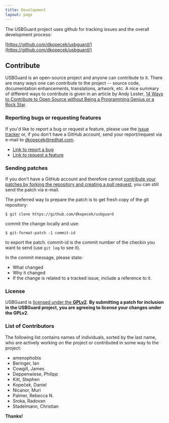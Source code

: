 ```yaml
---
title: Development
layout: page
---
```


The USBGuard project uses github for tracking issues and the overall development process:

[https://github.com/dkopecek/usbguard/](https://github.com/dkopecek/usbguard/)

## Contribute

USBGuard is an open-source project and anyone can contribute to it. There are many ways one can contribute to the project -- source code, documentation enhancements, translations, artwork, etc. A nice summary of different ways to contribute is given in an article by Andy Lester, [14 Ways to Contribute to Open Source without Being a Programming Genius or a Rock Star](http://blog.smartbear.com/programming/14-ways-to-contribute-to-open-source-without-being-a-programming-genius-or-a-rock-star/).

### Reporting bugs or requesting features

If you'd like to report a bug or request a feature, please use the [issue tracker](https://github.com/dkopecek/usbguard/issues) or, if you don't have a GitHub account, send your report/request via e-mail to [dkopecek@redhat.com](mailto:dkopecek@redhat.com).

 * [Link to report a bug](https://github.com/dkopecek/usbguard/issues/new?labels=bug)
 * [Link to request a feature](https://github.com/dkopecek/usbguard/issues/new?labels=enhancement)

### Sending patches

If you don't have a GitHub account and therefore cannot [contribute your patches by forking the repository and creating a pull request](https://help.github.com/articles/using-pull-requests/), you can still send the patch via e-mail.

The preferred way to prepare the patch is to get fresh copy of the git repository:

    $ git clone https://github.com/dkopecek/usbguard

commit the change locally and use:

    $ git-format-patch -1 commit-id

to export the patch. commit-id is the commit number of the checkin you want to send (use `git log` to see it).

In the commit message, please state:

 * What changed
 * Why it changed
 * If the change is related to a tracked issue, include a reference to it.

### License

USBGuard is [licensed under the **GPLv2**](/usbguard/license). **By submitting a patch for inclusion in the USBGuard project, you are agreeing to license your changes under the GPLv2**.

### List of Contributors

The following list contains names of individuals, sorted by the last name, who are actively working on the project or contributed in some way to the project:

 * amenophobis
 * Beringer, Ian
 * Cowgill, James
 * Deppenwiese, Philipp
 * Kitt, Stephen
 * Kopeček, Daniel
 * Nicanor, Muri
 * Palmer, Rebecca N.
 * Sroka, Radovan
 * Stadelmann, Christian

**Thanks!**
